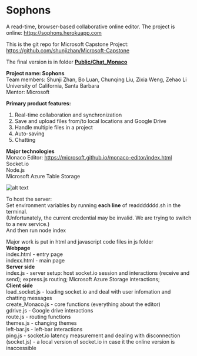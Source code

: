 # Sophons

A read-time, browser-based collaborative online editor. The project is online: https://sophons.herokuapp.com

This is the git repo for Microsoft Capstone Project: 
https://github.com/shunjizhan/Microsoft-Capstone

The final version is in folder [**Public/Chat_Monaco**](https://github.com/ZixiaWeng/Microsoft-Capstone/blob/master/) 

**Project name: Sophons**<br/>
Team members: Shunji Zhan, Bo Luan, Chunqing Liu, Zixia Weng, Zehao Li<br/>
University of California, Santa Barbara<br/>
Mentor: Microsoft

**Primary product features:**<br/>
1. Real-time collaboration and synchronization<br/>
2. Save and upload files from/to local locations and Google Drive<br/>
3. Handle multiple files in a project<br/>
4. Auto-saving<br/>
5. Chatting<br/>

**Major technologies**<br/>
Monaco Editor: https://microsoft.github.io/monaco-editor/index.html <br/>
Socket.io <br/>
Node.js <br/>
Microsoft Azure Table Storage

![alt text](https://github.com/ZixiaWeng/Microsoft-Capstone/blob/master/sophons.png)

To host the server: <br/>
Set environment variables by running **each line** of readdddddd.sh in the terminal.<br/>
(Unfortunately, the current credential may be invalid. We are trying to switch to a new service.)<br/>
And then run node index<br>

Major work is put in html and javascript code files in js folder<br/>
**Webpage**<br/>
index.html - entry page<br/>
indexx.html - main page<br/> 
**Server side**<br/>
index.js - server setup: host socket.io session and interactions (receive and send); express.js routing; Microsoft Azure Storage interactions;<br/>
**Client side**<br/>
load_socket.js - loading socket.io and deal with user infomation and chatting messages<br/>
create_Monaco.js - core functions (everything about the editor)<br/>
gdrive.js - Google drive interactions<br/>
route.js - routing functions<br/>
themes.js - changing themes<br/>
left-bar.js - left-bar interactions<br/>
ping.js - socket.io latency measurement and dealing with disconnection<br/>
(socket.js) - a local version of socket.io in case it the online version is inaccessible<br/>
